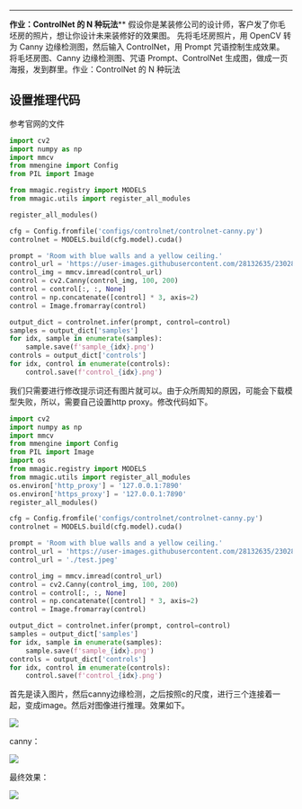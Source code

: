 ******
**作业：ControlNet 的 N 种玩法****
假设你是某装修公司的设计师，客户发了你毛坯房的照片，想让你设计未来装修好的效果图。
先将毛坯房照片，用 OpenCV 转为 Canny 边缘检测图，然后输入 ControlNet，用 Prompt 咒语控制生成效果。
将毛坯房图、Canny 边缘检测图、咒语 Prompt、ControlNet 生成图，做成一页海报，发到群里。作业：ControlNet 的 N 种玩法





## 设置推理代码

参考官网的文件

```python
import cv2
import numpy as np
import mmcv
from mmengine import Config
from PIL import Image

from mmagic.registry import MODELS
from mmagic.utils import register_all_modules

register_all_modules()

cfg = Config.fromfile('configs/controlnet/controlnet-canny.py')
controlnet = MODELS.build(cfg.model).cuda()

prompt = 'Room with blue walls and a yellow ceiling.'
control_url = 'https://user-images.githubusercontent.com/28132635/230288866-99603172-04cb-47b3-8adb-d1aa532d1d2c.jpg'
control_img = mmcv.imread(control_url)
control = cv2.Canny(control_img, 100, 200)
control = control[:, :, None]
control = np.concatenate([control] * 3, axis=2)
control = Image.fromarray(control)

output_dict = controlnet.infer(prompt, control=control)
samples = output_dict['samples']
for idx, sample in enumerate(samples):
    sample.save(f'sample_{idx}.png')
controls = output_dict['controls']
for idx, control in enumerate(controls):
    control.save(f'control_{idx}.png')
```

我们只需要进行修改提示词还有图片就可以。由于众所周知的原因，可能会下载模型失败，所以，需要自己设置http proxy。修改代码如下。

```python
import cv2
import numpy as np
import mmcv
from mmengine import Config
from PIL import Image
import os
from mmagic.registry import MODELS
from mmagic.utils import register_all_modules
os.environ['http_proxy'] = '127.0.0.1:7890'
os.environ['https_proxy'] = '127.0.0.1:7890'
register_all_modules()

cfg = Config.fromfile('configs/controlnet/controlnet-canny.py')
controlnet = MODELS.build(cfg.model).cuda()

prompt = 'Room with blue walls and a yellow ceiling.'
control_url = 'https://user-images.githubusercontent.com/28132635/230288866-99603172-04cb-47b3-8adb-d1aa532d1d2c.jpg'
control_url = './test.jpeg'

control_img = mmcv.imread(control_url)
control = cv2.Canny(control_img, 100, 200)
control = control[:, :, None]
control = np.concatenate([control] * 3, axis=2)
control = Image.fromarray(control)

output_dict = controlnet.infer(prompt, control=control)
samples = output_dict['samples']
for idx, sample in enumerate(samples):
    sample.save(f'sample_{idx}.png')
controls = output_dict['controls']
for idx, control in enumerate(controls):
    control.save(f'control_{idx}.png')
```

首先是读入图片，然后canny边缘检测，之后按照c的尺度，进行三个连接着一起，变成image。然后对图像进行推理。效果如下。

![](https://fastly.jsdelivr.net/gh/weijia99/blog_image@main/16869011801241686901180048.png)

canny：

![](https://fastly.jsdelivr.net/gh/weijia99/blog_image@main/16869012192891686901219033.png)



最终效果：

![](https://fastly.jsdelivr.net/gh/weijia99/blog_image@main/16869012463001686901246225.png)